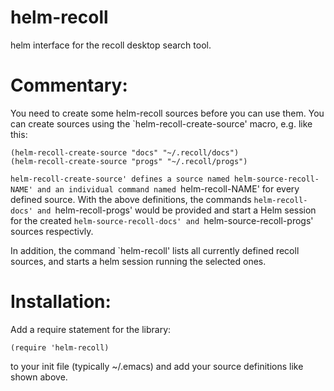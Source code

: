 helm-recoll
===========

helm interface for the recoll desktop search tool.


Commentary:
===========

You need to create some helm-recoll sources before you can use them.
You can create sources using the `helm-recoll-create-source' macro,
e.g. like this:

```elisp
(helm-recoll-create-source "docs" "~/.recoll/docs")
(helm-recoll-create-source "progs" "~/.recoll/progs")
```

`helm-recoll-create-source' defines a source named
helm-source-recoll-NAME' and an individual command named
`helm-recoll-NAME' for every defined source.  With the above
definitions, the commands `helm-recoll-docs' and `helm-recoll-progs'
would be provided and start a Helm session for the created
`helm-source-recoll-docs' and `helm-source-recoll-progs' sources
respectivly.

In addition, the command `helm-recoll' lists all currently defined
recoll sources, and starts a helm session running the selected ones.


Installation:
=============

Add a require statement for the library:

```elisp
(require 'helm-recoll)
```

to your init file (typically ~/.emacs) and add your source definitions
like shown above.
